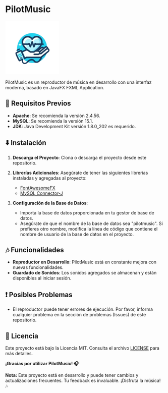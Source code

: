 # PilotMusic

![PilotMusic Logo](https://github.com/GarcesSebastian/PilotMusic/blob/main/src/Img/logo%20(1).png)

PilotMusic es un reproductor de música en desarrollo con una interfaz moderna, basado en JavaFX FXML Application.

## 🚀 Requisitos Previos

- **Apache**: Se recomienda la versión 2.4.56.
- **MySQL**: Se recomienda la versión 15.1.
- **JDK**: Java Development Kit versión 1.8.0_202 es requerido.

## ⬇️ Instalación

1. **Descarga el Proyecto**: Clona o descarga el proyecto desde este repositorio.

2. **Librerías Adicionales**: Asegúrate de tener las siguientes librerías instaladas y agregadas al proyecto:

   - [FontAwesomeFX](https://jar-download.com/artifacts/de.jensd/fontawesomefx/8.9/source-code)
   - [MySQL Connector-J](https://dev.mysql.com/get/Downloads/Connector-J/mysql-connector-j-8.2.0.zip)

3. **Configuración de la Base de Datos**:

   - Importa la base de datos proporcionada en tu gestor de base de datos.
   - Asegúrate de que el nombre de la base de datos sea "pilotmusic". Si prefieres otro nombre, modifica la línea de código que contiene el nombre de usuario de la base de datos en el proyecto.

## 🎶 Funcionalidades

- **Reproductor en Desarrollo**: PilotMusic está en constante mejora con nuevas funcionalidades.
- **Guardado de Sonidos**: Los sonidos agregados se almacenan y están disponibles al iniciar sesión.

## ❗ Posibles Problemas

- El reproductor puede tener errores de ejecución. Por favor, informa cualquier problema en la sección de problemas (Issues) de este repositorio.

## 📝 Licencia

Este proyecto está bajo la Licencia MIT. Consulta el archivo [LICENSE](https://github.com/GarcesSebastian/PilotMusic/blob/main/LICENSE.txt) para más detalles.

**¡Gracias por utilizar PilotMusic! 🎧**

**Nota:** Este proyecto está en desarrollo y puede tener cambios y actualizaciones frecuentes. Tu feedback es invaluable. ¡Disfruta la música! 🎶
